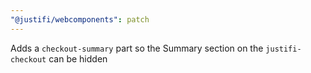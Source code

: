 ```yaml
---
"@justifi/webcomponents": patch
---
```


Adds a `checkout-summary` part so the Summary section on the `justifi-checkout` can be hidden
